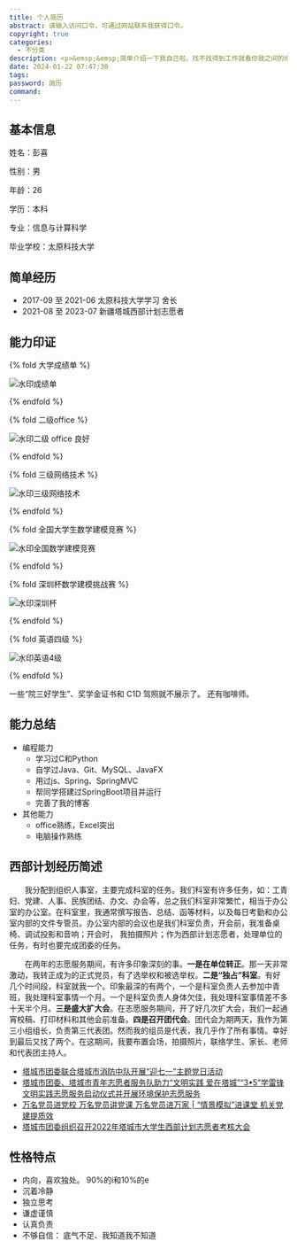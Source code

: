```yaml
---
title: 个人简历
abstract: 请输入访问口令，可通过网站联系我获得口令。
copyright: true
categories:
  - 不分类
description: <p>&emsp;&emsp;简单介绍一下我自己啦。找不找得到工作就看你我之间的缘分啦。</p><p>&emsp;&emsp;千里马常有，而伯乐不常有。</p><p>&emsp;&emsp;目前暂时公开，口令为中文字符“简历”。使用复制粘帖就可输入</p>
date: 2024-01-22 07:47:30
tags:
password: 简历
command:
---
```


## 基本信息

姓名：彭喜

性别：男

年龄：26

学历：本科

专业：信息与计算科学

毕业学校：太原科技大学



## 简单经历

- 2017-09 至 2021-06 太原科技大学学习 舍长
- 2021-08 至 2023-07 新疆塔城西部计划志愿者



## 能力印证

{% fold 大学成绩单 %}

![水印成绩单](https://s2.loli.net/2024/01/22/eBfFgYGPsV64rOt.png)

{% endfold %}

{% fold 二级office %}

![水印二级 office 良好](https://s2.loli.net/2024/01/22/E54Wls7NUimMAwB.png)

{% endfold %}

{% fold 三级网络技术 %}

![水印三级网络技术](https://s2.loli.net/2024/01/22/KwyNSeIg3fkXbup.jpg)

{% endfold %}

{% fold 全国大学生数学建模竞赛 %}

![水印全国数学建模竞赛](https://s2.loli.net/2024/01/22/Y3dLEVitC7xa2eT.jpg)

{% endfold %}

{% fold 深圳杯数学建模挑战赛 %}

![水印深圳杯](https://s2.loli.net/2024/01/22/aZPNTmKpRuk2yhx.jpg)

{% endfold %}



{% fold 英语四级 %}

![水印英语4级](https://s2.loli.net/2024/01/23/Fy17lf6JkhtEeS4.png)

{% endfold %}

<span title = "当年勇"> 一些“院三好学生”、奖学金证书和 C1D 驾照就不展示了。</span> <span class = "uknowtoomuch" title= "就培训了15天"> 还有咖啡师。</span>



## 能力总结

- 编程能力
	- 学习过C和Python
	- 自学过Java、Git、MySQL、<span class ="uknowtoomuch" title ="叛逆">JavaFX</span>
	- 用过js、Spring、SpringMVC
	- 帮同学搭建过SpringBoot项目并运行
	- 完善了我的博客
- 其他能力
	- office熟练，Excel突出
	- 电脑操作熟练



## 西部计划经历简述

&emsp;&emsp;我分配到组织人事室，主要完成科室的任务。我们科室有许多任务，如：工青妇、党建、人事、民族团结、办文、办会等，总之我们科室非常繁忙，相当于办公室的办公室。在科室里，我通常撰写报告、总结、函等材料，以及每日考勤和办公室内部的文件专管员。办公室内部的会议也是我们科室负责，开会前，我准备桌椅、调试投影和音响；开会时，    <span title = "用的手机和佳能的5D2">我拍摄照片；作为西部计划志愿者，处理单位的任务，有时也要完成团委的任务。

&emsp;&emsp;在两年的志愿服务期间，有许多印象深刻的事。**一是在单位转正**。那一天非常激动，我转正成为的正式党员，有了选举权和被选举权。**二是“独占”科室**。有好几个时间段，科室就我一个。印象最深的有两个，一个是科室负责人去参加中青班，我处理科室事情一个月。一个是科室负责人身体欠佳，我处理科室事情差不多十天半个月。**三是盛大扩大会**。在志愿服务期间，开了好几次扩大会，我们一起通宵校稿、打印材料和其他会前准备。**四是召开团代会**。团代会为期两天，我作为第三小组组长，负责第三代表团。然而我的组员是代表，我几乎作了所有事情。幸好到最后又找了两个。在这期间，我要布置会场，拍摄照片，联络学生、家长、老师和代表团主持人。

- [塔城市团委联合塔城市消防中队开展“迎七一”主题党日活动](https://mp.weixin.qq.com/s/cHVqZlw8lnTepVkvGyVHeQ)
- [塔城市团委、塔城市青年志愿者服务队助力“文明实践 爱在塔城”“3•5”学雷锋文明实践志愿服务启动仪式并开展环境保护志愿服务](https://mp.weixin.qq.com/s/nt4kAhdfJiZY0olqz4XGPw)
- [万名党员进党校 万名党员讲党课 万名党员进万家┋“情景模拟”进课堂 机关党建提质效](https://mp.weixin.qq.com/s/y6tRkvajXtC02dayaDwGvQ)
- [塔城市团委组织召开2022年塔城市大学生西部计划志愿者考核大会](https://mp.weixin.qq.com/s/sUq_ogXPGV9Sj3cYk6zQfQ)

## 性格特点

- 内向，喜欢独处。    <span class="uknowtoomuch" title ="">90%的i和10%的e</span>
- 沉着冷静
- 独立思考
- 谦虚谨慎
- 认真负责
- 不够自信：    <span class ="uknowtoomuch" title= "唉">底气不足、我知道我不知道</span>

